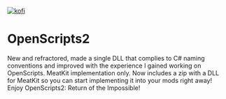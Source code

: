 [![kofi](https://az743702.vo.msecnd.net/cdn/kofi3.png?v=0)](https://ko-fi.com/cityrobo)

# OpenScripts2

New and refractored, made a single DLL that complies to C# naming conventions and improved with the experience I gained working on OpenScripts.
MeatKit implementation only. Now includes a zip with a DLL for MeatKit so you can start implementing it into your mods right away!
Enjoy OpenScripts2: Return of the Impossible!
